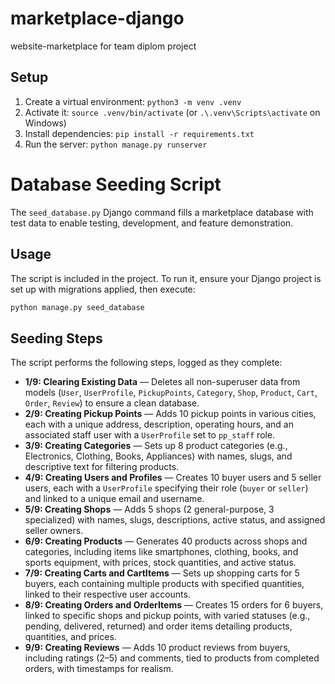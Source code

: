 # marketplace-django
website-marketplace for team diplom project

## Setup
1. Create a virtual environment: `python3 -m venv .venv`
2. Activate it: `source .venv/bin/activate` (or `.\.venv\Scripts\activate` on Windows)
3. Install dependencies: `pip install -r requirements.txt`
4. Run the server: `python manage.py runserver`


# Database Seeding Script

The `seed_database.py` Django command fills a marketplace database with test data to enable testing, development, and feature demonstration.

## Usage

The script is included in the project. To run it, ensure your Django project is set up with migrations applied, then execute:
```bash
python manage.py seed_database
```

## Seeding Steps

The script performs the following steps, logged as they complete:
- **1/9: Clearing Existing Data** — Deletes all non-superuser data from models (`User`, `UserProfile`, `PickupPoints`, `Category`, `Shop`, `Product`, `Cart`, `Order`, `Review`) to ensure a clean database.
- **2/9: Creating Pickup Points** — Adds 10 pickup points in various cities, each with a unique address, description, operating hours, and an associated staff user with a `UserProfile` set to `pp_staff` role.
- **3/9: Creating Categories** — Sets up 8 product categories (e.g., Electronics, Clothing, Books, Appliances) with names, slugs, and descriptive text for filtering products.
- **4/9: Creating Users and Profiles** — Creates 10 buyer users and 5 seller users, each with a `UserProfile` specifying their role (`buyer` or `seller`) and linked to a unique email and username.
- **5/9: Creating Shops** — Adds 5 shops (2 general-purpose, 3 specialized) with names, slugs, descriptions, active status, and assigned seller owners.
- **6/9: Creating Products** — Generates 40 products across shops and categories, including items like smartphones, clothing, books, and sports equipment, with prices, stock quantities, and active status.
- **7/9: Creating Carts and CartItems** — Sets up shopping carts for 5 buyers, each containing multiple products with specified quantities, linked to their respective user accounts.
- **8/9: Creating Orders and OrderItems** — Creates 15 orders for 6 buyers, linked to specific shops and pickup points, with varied statuses (e.g., pending, delivered, returned) and order items detailing products, quantities, and prices.
- **9/9: Creating Reviews** — Adds 10 product reviews from buyers, including ratings (2–5) and comments, tied to products from completed orders, with timestamps for realism.
